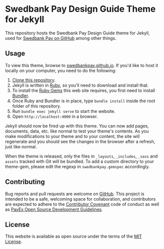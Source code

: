 # Swedbank Pay Design Guide Theme for Jekyll

This repository hosts the Swedbank Pay Design Guide theme for Jekyll, used for
[Swedbank Pay on GitHub][1] among other things.

## Usage

To view this theme, browse to [swedbankpay.github.io][1]. If you'd like to host
it locally on your computer, you need to do the following:

1. [Clone this repository][4].
2. Jekyll is written in [Ruby][5], so you'll need to download and install that.
3. To install the [Ruby Gems][6] this web site requires, you first need to
   install [Bundler][7].
4. Once Ruby and Bundler is in place, type `bundle install` inside the root
   folder of this repository.
5. Run `bundle exec jekyll serve` to start the website.
6. Open `http://localhost:4000` in a browser.

Jekyll should now be fired up with this theme. You can now add pages,
documents, data, etc. like normal to test your theme's contents. As you make
modifications to your theme and to your content, the site will regenerate and
you should see the changes in the browser after a refresh, just like normal.

When the theme is released, only the files in `_layouts`, `_includes`, `_sass`
and `assets` tracked with Git will be bundled. To add a custom directory to
your theme-gem, please edit the regexp in `swedbankpay.gemspec` accordingly.

## Contributing

Bug reports and pull requests are welcome on [GitHub][8]. This project is
intended to be a safe, welcoming space for collaboration, and contributors
are expected to adhere to the [Contributor Covenant][9] code of conduct as
well as [PayEx Open Source Development Guidelines][10].

## License

This website is available as open source under the terms of the
[MIT License][11].

[1]: https://swedbankpay.github.io
[2]: https://jekyllrb.com/
[3]: https://pages.github.com/
[4]: https://help.github.com/articles/cloning-a-repository/
[5]: https://www.ruby-lang.org/en/
[6]: https://rubygems.org/
[7]: https://bundler.io/
[8]: https://github.com/SwedbankPay/swedbankpay.github.io/
[9]: http://contributor-covenant.org
[10]: https://developer.payex.com/xwiki/wiki/developer/view/Main/guidelines/open-source-development-guidelines/
[11]: https://opensource.org/licenses/MIT
